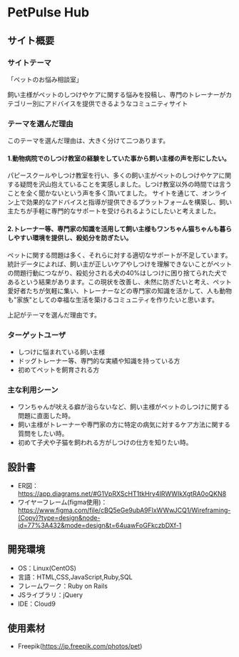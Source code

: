# PetPulse Hub 

## サイト概要
### サイトテーマ
「ペットのお悩み相談室」

 飼い主様がペットのしつけやケアに関する悩みを投稿し、専門のトレーナーがカテゴリー別にアドバイスを提供できるようなコミュニティサイト

### テーマを選んだ理由
このテーマを選んだ理由は、大きく分けて二つあります。

#### 1.動物病院でのしつけ教室の経験をしていた事から飼い主様の声を形にしたい。
パピースクールやしつけ教室を行い、多くの飼い主がペットのしつけやケアに関する疑問を沢山抱えていることを実感しました。しつけ教室以外の時間では言うことを全く聞かないという声を多く頂いてました。
 サイトを通じて、オンライン上で効果的なアドバイスと指導が提供できるプラットフォームを構築し、飼い主たちが手軽に専門的なサポートを受けられるようにしたいと考えました。

#### 2.トレーナー等、専門家の知識を活用して飼い主様もワンちゃん猫ちゃんも暮らしやすい環境を提供し、殺処分を防ぎたい。
ペットに関する問題は多く、それらに対する適切なサポートが不足しています。統計データによれば、飼い主が正しいケアやしつけを理解できないことがペットの問題行動につながり、殺処分される犬の40%はしつけに困り捨てられた犬であるという結果があります。この現状を改善し、未然に防ぎたいと考え、ペット愛好者たちが気軽に集い、トレーナーなどの専門家の知識を活かして、人も動物も"家族"としての幸福な生活を築けるコミュニティを作りたいと思います。

上記がテーマを選んだ理由です。

### ターゲットユーザ

- しつけに悩まれている飼い主様
- ドッグトレーナー等、専門的な実績や知識を持っている方
- 初めてペットを飼育される方

### 主な利用シーン

- ワンちゃんが吠える癖が治らないなど、飼い主様がペットのしつけに関する問題に直面した時。
- 飼い主様がトレーナーや専門家の方に特定の病気に対するケア方法に関する質問をしたい時。
- 初めて子犬や子猫を飼われる方がしつけの仕方を知りたい時。
​
## 設計書
- ER図：https://app.diagrams.net/#G1VpRXScHT1tkHry4IRWWIkXgtRA0oQKN8
- ワイヤーフレーム(figma使用)：https://www.figma.com/file/cBQ5eGe9ubA9FlxWWwJCQ1/Wireframing-(Copy)?type=design&node-id=77%3A432&mode=design&t=64uawFoGFkczbDXf-1
​
## 開発環境
- OS：Linux(CentOS)
- 言語：HTML,CSS,JavaScript,Ruby,SQL
- フレームワーク：Ruby on Rails
- JSライブラリ：jQuery
- IDE：Cloud9
​
## 使用素材
- Freepik(https://jp.freepik.com/photos/pet)